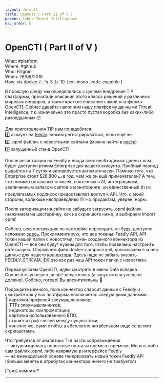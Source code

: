 ```yaml
---
layout: default
title: OpenCTI ( Part II of V )
parent: Cyber Threat Intelligence
nav_order: 6
---
```

# OpenCTI ( Part II of V )

What: #platform\
Where: #github\
Who: Filigran\
When: 28/06/2019\
How: via docker
{: .fs-3 .ls-10 .text-mono .code-example }

В прошлую среду мы определились с целями внедрения TIP платформы, прочитали описания этого класса решений у различных мировых вендоров, а также краткое описание самой платформы OpenCTI. Сейчас давайте наполним нашу платформу данными Threat Intelligence, т.к. изначально это просто пустая коробка без каких-либо разведданных 📦

Для приготовления TIP нам понадобится:\
1️⃣  аккаунт на [feedly]. Бежим регистрироваться, если ещё не.\
2️⃣  .opml файлик с новостными сайтами (можно найти в [посте])\
3️⃣  запущенный стенд OpenCTI

После регистрации на Feedly и ввода всех необходимых данных вам будет доступен режим Enterprise для вашего аккаунта. Пробный период выдаётся на 7 суток и активируется автоматически. Помимо того, что Enterprise стоит $28,800 💵 в год, чем же он ещё примечателен? А тем, что помимо остальных плюшек, связанных с AI, интеграциями, увеличенным запасом сайтов в мониторинге, он единственный (❗️) из предлагаемых подписок предоставляет доступ к API. Что, с моей стороны, вопиюще несправедливо 😠 
Но продактам, уверен, норм.

После авторизации на сайте не забудьте загрузить .opml файлик (нажимаем на шестерёнку, как на скриншоте ниже, и выбираем Import opml)

Собсно, всю инструкцию по настройке переводить не буду, доступно изложено [здесь]. Прокомментирую, что все токены: Feedly API, API токен нашей папки с новостями, токен созданного коннектора из OpenCTI — все они будут нужны для того, чтобы правильно настроить интеграцию.
Открываем файл docker-compose.yml, дописываем в конец данные для нашего [коннектора]. Здесь надо не забыть указать FEEDLY_STREAM_IDS это как раз наш API токен папки с новостями.

Перезапускаем OpenCTI, идём смотреть в меню Data вкладка Connectors успешно ли всё запустилось (а запуститься успешно должно). Собсно, готово! Вы восхитительны 👏

Подождите немного, пока коннектор спарсит данные с Feedly и смотрите как у вас платформа наполняется следующими данными:\
🔸 карточки профилей злоумышленников;\
🔹 TTPs злоумышленников;\
🔸 индикаторы компрометации;\
🔹 карточки использованного ВПО;\
🔸 строится граф связей между сущностями;\
🔹 конечно же, сами отчёты в абсолютно читабельном виде со всеми скриншотами.

Что требуется от аналитика TI в части сопровождения:\
 — актуализировать новостные порталы время от времени. Менять либо сам файлик .opml, либо напрямую в интерфейсе Feedly\
 — на еженедельной основе генерировать новый токен Feedly API (больше менять в атрибутах коннектора ничего не требуется)

[Твит] помните?

----
[feedly]:https://feedly.com/
[посте]:https://t.me/qb_channel/32
[здесь]:https://docs.feedly.com/article/682-guide-how-to-use-the-opencti-feedly-connector
[коннектора]:https://github.com/OpenCTI-Platform/connectors/blob/master/external-import/feedly/docker-compose.yml